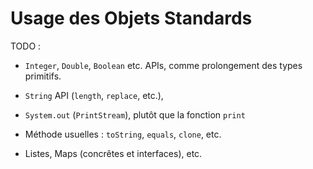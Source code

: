 Usage des Objets Standards
================================================================================

TODO :

  - `Integer`, `Double`, `Boolean` etc. APIs, comme prolongement des types
    primitifs.
  
  - `String` API (`length`, `replace`, etc.),

  - `System.out` (`PrintStream`), plutôt que la fonction `print`

  - Méthode usuelles : `toString`, `equals`, `clone`, etc.

  - Listes, Maps (concrêtes et interfaces), etc.
